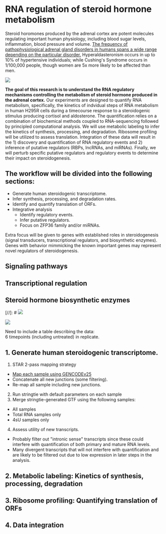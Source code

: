 # RNA regulation of steroid hormone metabolism

Steroid horomones produced by the adrenal cortex are potent molecules regulating important human physiology, including blood sugar levels, inflammation, blood pressure and volume. [The frequency of pathophysiological adrenal gland disorders in humans spans a wide range depending on the particular disorder.](https://www.nichd.nih.gov/health/topics/adrenalgland/conditioninfo/pages/risk.aspx)
Hyperaldasteronism occurs in up to 10% of hypertensive individuals; while Cushing's Syndrome occurs in 1/100,000 people, though women are 5x more likely to be affected than men. 

![](https://upload.wikimedia.org/wikipedia/commons/c/ca/1818_The_Adrenal_Glands.jpg)

**The goal of this research is to understand the RNA regulatory mechanisms controlling the metabolism of steroid hormone produced in the adrenal cortex.** Our experiments are designed to quantify RNA metabolism, specifically, the kinetics of indvidual steps of RNA metabolism in human H295R cells during a timecourse response to a steroidogenic stimulus producing cortisol and aldosterone. The quantification relies on a combination of biochemical methods coupled to RNA-sequencing followed by principled computational analysis. We will use metabolic labeling to infer the kinetics of synthesis, processing, and degradation. Ribosome profiling will be utilized to assess translation. Integration of these data will result in the 1) discovery and quantification of RNA regulatory events and 2) inference of putative regulators (RBPs, lncRNAs, and miRNAs). Finally, we will perturb specific putative regulators and regulatory events to determine their impact on steroidogenesis.

## The workflow will be divided into the following sections:  
+ Generate human steroidogenic transcriptome.  
+ Infer synthesis, processing, and degradation rates.  
+ Identify and quantify translation of ORFs.  
+ Integrative analysis
  + Identify regulatory events.  
  + Infer putative regulators.  
  + Focus on ZFP36 family and/or miRNAs.  

Extra focus will be given to genes with established roles in steroidogenesis (signal transducers, transcriptional regulators, and biosynthetic enzymes). Genes with behavior mimmicking the known important genes may represent novel regulators of steroidogenesis.

## Signaling pathways

## Transcriptional regulation

## Steroid hormone biosynthetic enzymes
[//]: # ![](http://www.pointinstitute.org/wp-content/uploads/2015/09/Zona-Glomerulosa.jpg)

![](./Steroidogenesis.png)

Need to include a table describing the data:  
6 timepoints (including untreated) in replicate.


## 1. Generate human steroidogenic transcriptome.
1. STAR 2-pass mapping strategy  
  + [Map each sample using GENCODEv25](http://www.gencodegenes.org/releases/current.html)
  + Concatenate all new junctions (some filtering).  
  + Re-map all sample including new junctions.  
2. Run stringtie with default parameters on each sample
3. Merge stringtie-generated GTF using the following samples:
  + All samples
  + Total RNA samples only
  + 4sU samples only
4. Assess utility of new transcripts.
  + Probably filter out "intronic sense" transcripts since these could interfere with quantification of both primary and mature RNA levels.
  + Many divergent transcripts that will not interfere with quantification and are likely to be filtered out due to low expression in later steps in the analysis.



## 2. Metabolic labeling: Kinetics of synthesis, processing, degradation

## 3. Ribosome profiling: Quantifying translation of ORFs

## 4. Data integration

